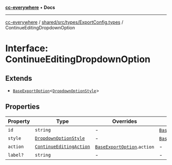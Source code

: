 [**cc-everywhere**](../../../../../index.md) • **Docs**

***

[cc-everywhere](../../../../../index.md) / [shared/src/types/ExportConfig.types](../index.md) / ContinueEditingDropdownOption

# Interface: ContinueEditingDropdownOption

## Extends

- [`BaseExportOption`](BaseExportOption.md)\<[`DropdownOptionStyle`](DropdownOptionStyle.md)\>

## Properties

| Property | Type | Overrides | Inherited from |
| ------ | ------ | ------ | ------ |
| `id` | `string` | - | [`BaseExportOption`](BaseExportOption.md).`id` |
| `style` | [`DropdownOptionStyle`](DropdownOptionStyle.md) | - | [`BaseExportOption`](BaseExportOption.md).`style` |
| `action` | [`ContinueEditingAction`](../type-aliases/ContinueEditingAction.md) | [`BaseExportOption`](BaseExportOption.md).`action` | - |
| `label?` | `string` | - | - |
